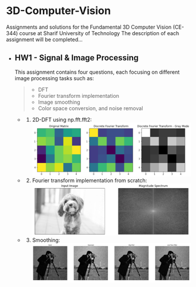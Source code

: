 # 3D-Computer-Vision
Assignments and solutions for the Fundamental 3D Computer Vision (CE-344) course at Sharif University of Technology
The description of each assignment will be completed...

* ## HW1 - Signal & Image Processing

    This assignment contains four questions, each focusing on different image processing tasks such as:
    > * DFT
    > * Fourier transform implementation
    > * Image smoothing
    > * Color space conversion, and noise removal

    - 1. 2D-DFT using np.fft.fft2:
         ![2D-DFT](./Signal%20&%20Image%20Processing/2ddft.png)

    - 2. Fourier transform implementation from scratch:
        ![Fourier Transformation](./Signal%20&%20Image%20Processing/Fourier.png)

    - 3. Smoothing:
        ![Smoothing](./Signal%20&%20Image%20Processing/smoothing.png)

    



